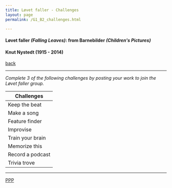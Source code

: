 ```yaml
---
title: Løvet faller - Challenges
layout: page
permalink: /G1_B2_challenges.html

---
```



#### Løvet faller _(Falling Leaves)_: from Barnebilder _(Children's Pictures)_

#### Knut Nystedt (1915 - 2014)

[back](G1_B2)

***

*Complete 3 of the following challenges by posting your work to join the Løvet faller group.*

| Challenges | 
| ------------ | 
| Keep the beat      |
| Make a song      |
| Feature finder	       |
|Improvise|
|Train your brain|
|Memorize this|
|Record a podcast|
|Trivia trove |


***



[PPP](https://itunes.apple.com/gb/app/abrsm-piano-practice-partner/id891238739?mt=8>)



